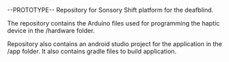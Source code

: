 --PROTOTYPE--
Repository for Sonsory Shift platform for the deafblind. 

The repository contains the Arduino files used for programming the haptic device in the /hardware folder.

Repository also contains an android studio project for the application in the /app folder. It also contains gradle files to build application.
